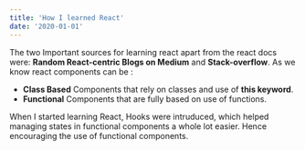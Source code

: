 ```yaml
---
title: 'How I learned React'
date: '2020-01-01'
---
```


The two Important sources for learning react apart from the react docs were: **Random React-centric Blogs on Medium** and **Stack-overflow**. As we know react components can be : 

- **Class Based** Components that rely on classes and use of **this keyword**.
- **Functional** Components that are fully based on use of functions.

When I started learning React, Hooks were intruduced, which helped managing states in functional components a whole lot easier. Hence encouraging the use of functional components.